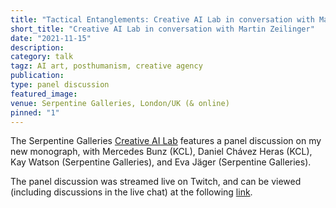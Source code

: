 ```yaml
---
title: "Tactical Entanglements: Creative AI Lab in conversation with Martin Zeilinger"
short_title: "Creative AI Lab in conversation with Martin Zeilinger"
date: "2021-11-15"
description:
category: talk
tagz: AI art, posthumanism, creative agency
publication:
type: panel discussion
featured_image:
venue: Serpentine Galleries, London/UK (& online)
pinned: "1"
---
```


The Serpentine Galleries [Creative AI Lab](https://www.serpentinegalleries.org/whats-on/creative-ai-lab/) features a panel discussion on my new monograph, with Mercedes Bunz (KCL), Daniel Chávez Heras (KCL), Kay Watson (Serpentine Galleries), and Eva Jäger (Serpentine Galleries).

The panel discussion was streamed live on Twitch, and can be viewed (including discussions in the live chat) at the following [link](https://www.twitch.tv/videos/1207276107).

